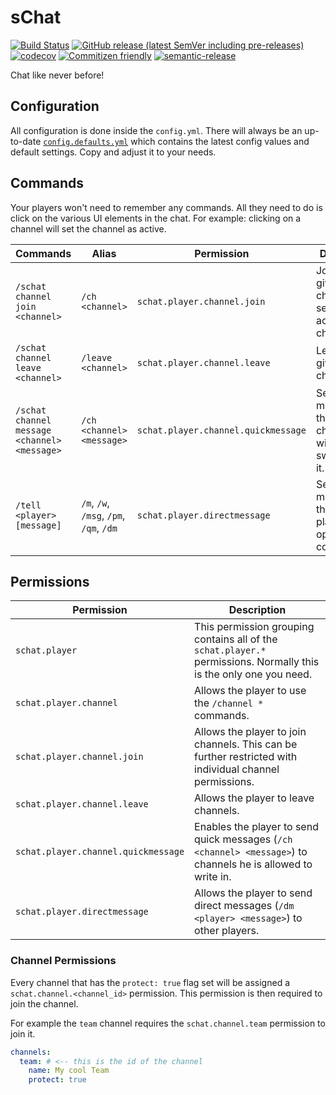 # sChat

[![Build Status](https://github.com/Silthus/sChat/workflows/Build/badge.svg)](../../actions?query=workflow%3ABuild)
[![GitHub release (latest SemVer including pre-releases)](https://img.shields.io/github/v/release/Silthus/sChat?include_prereleases&label=release)](../../releases)
[![codecov](https://codecov.io/gh/Silthus/sChat/branch/master/graph/badge.svg)](https://codecov.io/gh/Silthus/sChat)
[![Commitizen friendly](https://img.shields.io/badge/commitizen-friendly-brightgreen.svg)](http://commitizen.github.io/cz-cli/)
[![semantic-release](https://img.shields.io/badge/%20%20%F0%9F%93%A6%F0%9F%9A%80-semantic--release-e10079.svg)](https://github.com/semantic-release/semantic-release)

Chat like never before!

## Configuration

All configuration is done inside the `config.yml`. There will always be an
up-to-date [`config.defaults.yml`](src/main/resources/config.defaults.yml) which contains the latest config values and
default settings. Copy and adjust it to your needs.

## Commands

Your players won't need to remember any commands. All they need to do is click on the various UI elements in the chat.
For example: clicking on a channel will set the channel as active.

| Commands | Alias | Permission | Description |
| -------- | ----- | ---------- | ----------- |
| `/schat channel join <channel>` | `/ch <channel>` | `schat.player.channel.join` | Joins the given channel or sets it as active channel. |
| `/schat channel leave <channel>` | `/leave <channel>` | `schat.player.channel.leave` | Leaves the given channel. |
| `/schat channel message <channel> <message>` | `/ch <channel> <message>` | `schat.player.channel.quickmessage` | Sends a message to the given channel without switching to it. |
| `/tell <player> [message]` | `/m`, `/w`, `/msg`, `/pm`, `/qm`, `/dm` | `schat.player.directmessage` | Sends a message to the given player or opens the conversation. |

## Permissions

| Permission | Description |
| ---------- | ----------- |
| `schat.player` | This permission grouping contains all of the `schat.player.*` permissions. Normally this is the only one you need. |
| `schat.player.channel` | Allows the player to use the `/channel *` commands. |
| `schat.player.channel.join` | Allows the player to join channels. This can be further restricted with individual channel permissions. |
| `schat.player.channel.leave` | Allows the player to leave channels. |
| `schat.player.channel.quickmessage` | Enables the player to send quick messages (`/ch <channel> <message>`) to channels he is allowed to write in. |
| `schat.player.directmessage` | Allows the player to send direct messages (`/dm <player> <message>`) to other players. |

### Channel Permissions

Every channel that has the `protect: true` flag set will be assigned a `schat.channel.<channel_id>` permission. This
permission is then required to join the channel.

For example the `team` channel requires the `schat.channel.team` permission to join it.

```yaml
channels:
  team: # <-- this is the id of the channel 
    name: My cool Team
    protect: true
```